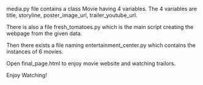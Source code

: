 media.py file contains a class Movie having 4 variables. The 4 variables are title, storyline, poster_image_url, trailer_youtube_url.

There is also a file fresh_tomatoes.py which is the main script creating the webpage from the given data.

Then there exists a file naming entertainment_center.py which contains the instances of 6 movies.

Open final_page.html to enjoy movie website and watching trailors.

Enjoy Watching!
